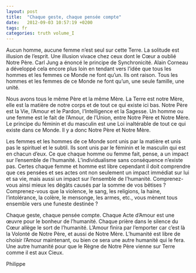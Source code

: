 ```yaml
---
layout: post
title:  "Chaque geste, chaque pensée compte"
date:   2012-09-03 10:57:19 +0200
tags: fr
categories: truth volume_I
---
```

Aucun homme, aucune femme n’est seul sur cette Terre. La solitude est illusion de l’esprit. Une illusion vivace chez ceux dont le Cœur a oublié Notre Père. Carl Jung a énoncé le principe de Synchronicité. Alain Corneau a développé cela encore plus loin en tendant vers l’idée que tous les hommes et les femmes ce Monde ne font qu’un. Ils ont raison. Tous les hommes et les femmes de ce Monde ne font qu’un, une seule famille, une unité.

Nous avons tous le même Père et la même Mère. La Terre est notre Mère, elle est la matière de notre corps et de tout ce qui existe ici bas. Notre Père est la Vie, l’Amour et le Pardon, l’Intelligence et la Sagesse. Un homme ou une femme est le fait de l’Amour, de l’Union, entre Notre Père et Notre Mère. Le principe du féminin et du masculin est une Loi inaltérable de tout ce qui existe dans ce Monde. Il y a donc Notre Père et Notre Mère.

Les femmes et les hommes de ce Monde sont unis par la matière et unis pas le spirituel et le subtil. Ils sont unis par le féminin et le masculin qui est en chacun d’eux. Ce que chaque homme ou femme fait, pense, a un impact sur l’ensemble de l’humanité. L’individualisme sans conséquence n’existe pas. Certes chaque femme et homme est libre cependant il doit comprendre que ces pensées et ses actes ont non seulement un impact immédiat sur lui et sa vie, mais aussi un impact sur l’ensemble de l’humanité. Comprenez-vous ainsi mieux les dégâts causés par la somme de vos bêtises ? Comprenez-vous que la violence, le sang, les religions, la haine, l’intolérance, la colère, le mensonge, les armes, etc., vous mènent tous ensemble vers une funeste destinée ?

Chaque geste, chaque pensée compte. Chaque Acte d’Amour est une œuvre pour le bonheur de l’humanité. Chaque prière dans le silence du Cœur allège le sort de l’humanité. L’Amour finira par l’emporter car c’est là la Volonté de Notre Père, et aussi de Notre Mère. L’humanité est libre de choisir l’Amour maintenant, ou bien ce sera une autre humanité qui le fera. Une autre humanité pour que le Règne de Notre Père vienne sur Terre comme il est aux Cieux.

Philippe